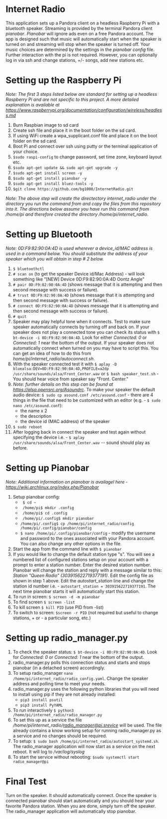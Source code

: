 Internet Radio
==============
This application sets up a Pandora client on a headless Raspberry Pi with a bluetooth speaker.  Streaming is provided by the terminal Pandora client *pianobar*. *Pianobar* will ignore ads even on a free Pandora account. The app is designed such that music will automatically start when the speaker is turned on and streaming will stop when the speaker is turned off.  Your music choices are determined by the settings in the *pianobar* *config* file. Further interaction with the pi is not required.  However, you can optionally log in via ssh and change stations, +/- songs, add new stations etc.

Setting up the Raspberry Pi
===========================
*Note: The first 3 steps listed below are standard for setting up a headless Raspberry Pi and are not specific to this project.  A more detailed explanation is available at https://www.raspberrypi.org/documentation/configuration/wireless/headless.md*

1. Burn Raspbian image to sd card
2. Create ssh file and place it in the boot folder on the sd card.
3. If using WiFi create a wpa_supplicant.conf file and place it on the boot folder on the sd card.
4. Boot Pi and connect over ssh using putty or the terminal application of your choice.
5. `$sudo raspi-config` to change password, set time zone, keyboard layout etc.
6. `$sudo apt-get update && sudo apt-get upgrade -y`
7. `$sudo apt-get install screen -y`
8. `$sudo apt-get install pianobar -y`
9. `$sudo apt-get install bluez-tools -y`
10. `$git clone https://github.com/bg1000/InternetRadio.git`

*Note: The above step will create the directectory internet_radio under the directory you run the command from and copy the files from this repository into it.  The directions below assume you have run this command from /home/pi and therefore created the directory /home/pi/internet_radio.*

Setting up Bluetooth
====================

*Note: 0D:F9:82:90:0A:4D is used wherever a device_id/MAC address is used in a command below.  You should substitute the address of your speaker which you will obtain in step # 2 below.*

1. `$ bluetoothctl`
2. `# scan on` (to get the speaker Device id/Mac Address) - will look something like "[NEW] Device 0D:F9:82:90:0A:4D Oontz Angle"
3. `# pair 0D:F9:82:90:0A:4D` (shows message that it is attempting and then second message with success or failure).
4. `# trust 0D:F9:82:90:0A:4D` (shows message that it is attempting and then second message with success or failure).
5. `# connect 0D:F9:82:90:0A:4D` (shows message that it is attempting and then second message with success or failure).
6. `# quit`
7. Speaker may play helpful tone when it connects. Test to make sure speaker automatically connects by turning off and back on. If your speaker does not play a connected tone you can check its status with `$ bt-device -i 0D:F9:82:90:0A:4D`. Look for either *Connected: 0* or *Connected: 1* near the bottom of the output. If your speaker does not automatically connect when turned on you may have to script this.  You can get an idea of how to do this from *home/pi/internet_radio/autoconnect.sh*.
8. With the speaker connected test it with `$ aplay -D bluealsa:DEV=0D:F9:82:90:0A:4D,PROFILE=a2dp /usr/share/sounds/alsa/Front_Center.wav` or `$ bash speaker_test.sh` - You should hear voice from speaker say "Front. Center."
9. *Note: further details on this step can be found at https://alsa.opensrc.org/Asoundrc*. To make your speaker the default audio device: `$ sudo cp asound.conf /etc/asound.conf` - there are 4 things in the file that need to be customized with an editor (e.g. - `$ sudo nano /etc/asound.conf`):
   - the name x 2
   - the description
   - the device id (MAC address) of the speaker
10. `$ sudo reboot`
11. After logging back in connect the speaker and test again without specifying the device i.e. -  `$ aplay /usr/share/sounds/alsa/Front_Center.wav` -- sound should play as before.

Setting up Pianobar
===================
*Note: Additional information on pianobar is availagel here - https://wiki.archlinux.org/index.php/Pianobar*
1. Setup pianobar config:
   - ` $ cd ~`
   - ` /home/pi$ mkdir .config`
   - ` /home/pi$ cd .config`
   - ` /home/pi/.config$ mkdir pianobar`
   - `/home/pi/.config$ cp /home/pi/internet_radio/config /home/pi/.config/pianobar/config`
   - `$ nano /home/pi/.config/pianobar/config` - modify the username and password to the ones associated with your Pandora account.  You can also change any other options in the file.
2. Start the app from the command line with `$ pianobar`
3. If you would like to change the default station type "s".  You will see a numbered list of configured stations setup on your account with a prompt to enter a station number. Enter the desired station number.  Pianobar will change the station and reply with a message similar to this: *Station "Queen Radio" (303915622719377191)*. Edit the config file as shown in step 1 above. Edit the *autostart_station* line and change the station id number i.e. - `autostart_station = 303915622719377191`. The next time pianobar starts it will automatically start this station.
4. To run in screen: `$ screen -d -m pianobar`
5. To find screen `$ screen -list`
6. To kill screen `$ kill PID` (use PID from -list)
7. To switch to screen: `$screen -r PID` (not required but useful to change stations, + or - a particular song, etc.)

Setting up radio_manager.py
===========================

1. To check the speaker status: `$ bt-device -i 0D:F9:82:90:0A:4D`.  Look for *Connected: 0* or *Connected: 1* near the bottom of the output.
2. radio_manager.py polls this connection status and starts and stops pianobar (in a detached screen) accordingly.
3. To setup radio_manager `nano /home/pi/internet_radio/radio_config.yaml`.  Change the speaker address and polling time to meet your needs.
4. radio_manager.py uses the following python libraries that you will need to install using pip if they are not already installed:
    - `pip3 install psutil`
    - `pip3 install PyYAML`
5. To run interactively `$ python3 /home/pi/internet_radio/radio_manager.py`
6. To set this up as a service the file */home/pi/internet_radio/radio_manager@pi.srevice* will be used.  The file already contains a know working setup for running radio_manager.py as a service and no changes should be required.
7. To setup: `$ sudo bash /home/pi/internet_radio/autostart_systemd.sh`. The radio_manager application will now start as a service on the next reboot.  It will log to */var/log/syslog*
8. To start the service without rebooting: `$sudo systemctl start radio_manager@pi`

Final Test
==========

Turn on the speaker.  It should automatically connect. Once the speaker is connected pianobar should start automatically and you should hear your favorite Pandora station. When you are done, simply turn off the speaker.  The radio_manager application will automatically stop pianobar.


